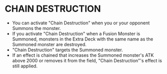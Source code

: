 # CHAIN DESTRUCTION

*   You can activate "Chain Destruction" when you or your opponent Summons the monster.
*   If you activate "Chain Destruction" when a Fusion Monster is Summoned, monsters in the Extra Deck with the same name as the Summoned monster are destroyed.
*   "Chain Destruction" targets the Summoned monster.
*   If an effect is chained that increases the Summoned monster's ATK above 2000 or removes it from the field, "Chain Destruction"'s effect is still applied.
